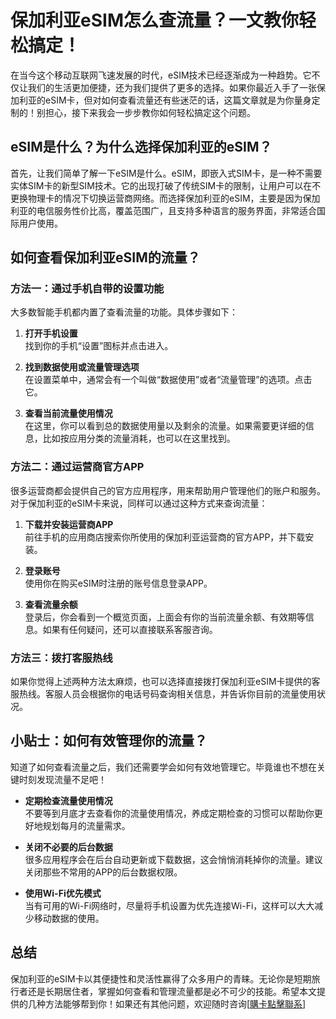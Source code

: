 # 保加利亚eSIM怎么查流量？一文教你轻松搞定！

在当今这个移动互联网飞速发展的时代，eSIM技术已经逐渐成为一种趋势。它不仅让我们的生活更加便捷，还为我们提供了更多的选择。如果你最近入手了一张保加利亚的eSIM卡，但对如何查看流量还有些迷茫的话，这篇文章就是为你量身定制的！别担心，接下来我会一步步教你如何轻松搞定这个问题。

## eSIM是什么？为什么选择保加利亚的eSIM？

首先，让我们简单了解一下eSIM是什么。eSIM，即嵌入式SIM卡，是一种不需要实体SIM卡的新型SIM技术。它的出现打破了传统SIM卡的限制，让用户可以在不更换物理卡的情况下切换运营商网络。而选择保加利亚的eSIM，主要是因为保加利亚的电信服务性价比高，覆盖范围广，且支持多种语言的服务界面，非常适合国际用户使用。

## 如何查看保加利亚eSIM的流量？

### 方法一：通过手机自带的设置功能

大多数智能手机都内置了查看流量的功能。具体步骤如下：

1. **打开手机设置**  
   找到你的手机“设置”图标并点击进入。

2. **找到数据使用或流量管理选项**  
   在设置菜单中，通常会有一个叫做“数据使用”或者“流量管理”的选项。点击它。

3. **查看当前流量使用情况**  
   在这里，你可以看到总的数据使用量以及剩余的流量。如果需要更详细的信息，比如按应用分类的流量消耗，也可以在这里找到。

### 方法二：通过运营商官方APP

很多运营商都会提供自己的官方应用程序，用来帮助用户管理他们的账户和服务。对于保加利亚的eSIM卡来说，同样可以通过这种方式来查询流量：

1. **下载并安装运营商APP**  
   前往手机的应用商店搜索你所使用的保加利亚运营商的官方APP，并下载安装。

2. **登录账号**  
   使用你在购买eSIM时注册的账号信息登录APP。

3. **查看流量余额**  
   登录后，你会看到一个概览页面，上面会有你的当前流量余额、有效期等信息。如果有任何疑问，还可以直接联系客服咨询。

### 方法三：拨打客服热线

如果你觉得上述两种方法太麻烦，也可以选择直接拨打保加利亚eSIM卡提供的客服热线。客服人员会根据你的电话号码查询相关信息，并告诉你目前的流量使用状况。

## 小贴士：如何有效管理你的流量？

知道了如何查看流量之后，我们还需要学会如何有效地管理它。毕竟谁也不想在关键时刻发现流量不足吧！

- **定期检查流量使用情况**  
  不要等到月底才去查看你的流量使用情况，养成定期检查的习惯可以帮助你更好地规划每月的流量需求。

- **关闭不必要的后台数据**  
  很多应用程序会在后台自动更新或下载数据，这会悄悄消耗掉你的流量。建议关闭那些不常用的APP的后台数据权限。

- **使用Wi-Fi优先模式**  
  当有可用的Wi-Fi网络时，尽量将手机设置为优先连接Wi-Fi，这样可以大大减少移动数据的使用。

## 总结

保加利亚的eSIM卡以其便捷性和灵活性赢得了众多用户的青睐。无论你是短期旅行者还是长期居住者，掌握如何查看和管理流量都是必不可少的技能。希望本文提供的几种方法能够帮到你！如果还有其他问题，欢迎随时咨询[[購卡點擊聯系](https://t.me/s/esim1088)]